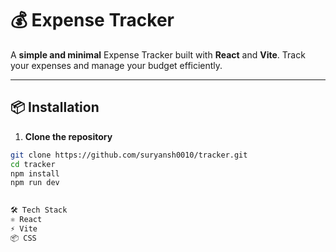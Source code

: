 # 💰 Expense Tracker
 
A **simple and minimal** Expense Tracker built with **React** and **Vite**. Track your expenses and manage your budget efficiently.

---

## 📦 Installation 
   
 
1. **Clone the repository**  
```bash
git clone https://github.com/suryansh0010/tracker.git
cd tracker
npm install
npm run dev
  

🛠️ Tech Stack
⚛️ React
⚡ Vite
📦 CSS
